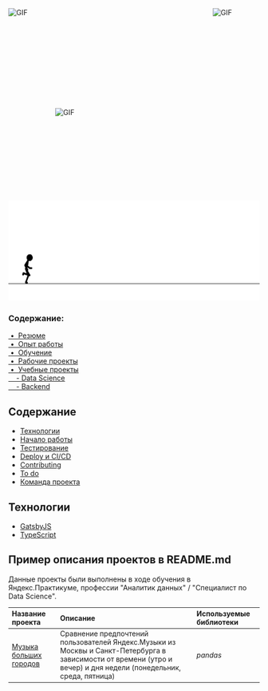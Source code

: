 <img align="centr" alt="GIF" src="https://github.com/albert-stepanyan/albert-stepanyan/blob/main/%D0%92%D1%81%D0%B5%D0%BC-%D0%BF%D1%80%D0%B8%D0%B2%D0%B5%D1%82_%20(1).gif?raw=true" width="850" height="200" />

<img align="left" alt="GIF" src="https://github.com/abhisheknaiidu/abhisheknaiidu/blob/master/code.gif?raw=true" width="410" height="200" />

<img align="right" alt="GIF" src="https://steamuserimages-a.akamaihd.net/ugc/1008189694569572669/026C4793B10390A29D34E6B2F8328579B8A1221D/" width="410" height="185" />

<img align="centr" alt="GIF" src="https://github.com/albert-stepanyan/albert-stepanyan/blob/main/OyyC.gif?raw=true" width="850" height="200" />


### Содержание:
[ •  Резюме](https://github.com/A-Kuklin#%D1%80%D0%B5%D0%B7%D1%8E%D0%BC%D0%B5)<br>
[ •  Опыт работы](https://github.com/A-Kuklin#%D0%BE%D0%BF%D1%8B%D1%82-%D1%80%D0%B0%D0%B1%D0%BE%D1%82%D1%8B)<br>
[ •  Обучение](https://github.com/A-Kuklin#%D0%BE%D0%B1%D1%83%D1%87%D0%B5%D0%BD%D0%B8%D0%B5)<br>
[ •  Рабочие проекты](https://github.com/A-Kuklin#%D1%80%D0%B0%D0%B1%D0%BE%D1%87%D0%B8%D0%B5-%D0%BF%D1%80%D0%BE%D0%B5%D0%BA%D1%82%D1%8B)<br>
[ •  Учебные проекты](https://github.com/A-Kuklin#%D1%83%D1%87%D0%B5%D0%B1%D0%BD%D1%8B%D0%B5-%D0%BF%D1%80%D0%BE%D0%B5%D0%BA%D1%82%D1%8B)<br>
[    - Data Science](https://github.com/A-Kuklin#data-science)<br>
[    - Backend](https://github.com/A-Kuklin#Backend)<br>





## Содержание
- [Технологии](#технологии)
- [Начало работы](#начало-работы)
- [Тестирование](#тестирование)
- [Deploy и CI/CD](#deploy-и-ci/cd)
- [Contributing](#contributing)
- [To do](#to-do)
- [Команда проекта](#команда-проекта)

## Технологии
- [GatsbyJS](https://www.gatsbyjs.com/)
- [TypeScript](https://www.typescriptlang.org/)

## Пример описания проектов в README.md

Данные проекты были выполнены в ходе обучения в Яндекс.Практикуме, профессии "Аналитик данных" / "Специалист по Data Science".

| Название проекта | Описание | Используемые библиотеки | 
| :---------------------- | :---------------------- | :---------------------- |
| [Музыка больших городов]([big_cities_music]) | Сравнение предпочтений пользователей Яндекс.Музыки из Москвы и Санкт-Петербурга в зависимости от времени (утро и вечер) и дня недели (понедельник, среда, пятница)| *pandas* |




<!--
**albert-stepanyan/albert-stepanyan** is a ✨ _special_ ✨ repository because its `README.md` (this file) appears on your GitHub profile.

Here are some ideas to get you started:

- 🔭 I’m currently working on ...
- 🌱 I’m currently learning ...
- 👯 I’m looking to collaborate on ...
- 🤔 I’m looking for help with ...
- 💬 Ask me about ...
- 📫 How to reach me: ...
- 😄 Pronouns: ...
- ⚡ Fun fact: ...
-->
